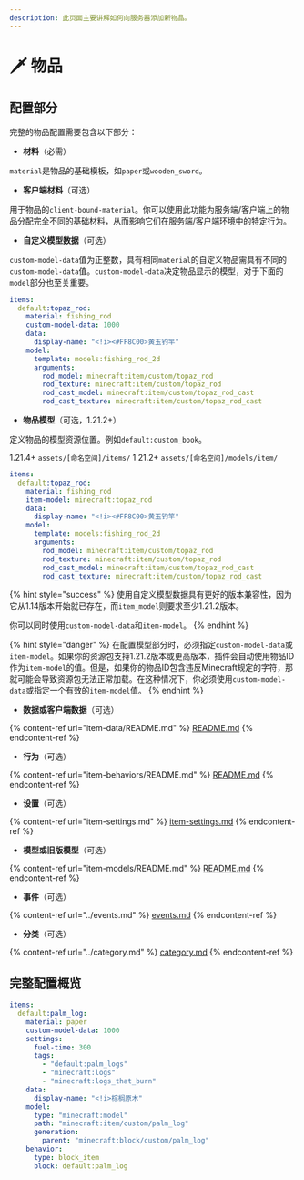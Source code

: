 ```yaml
---
description: 此页面主要讲解如何向服务器添加新物品。
---
```


# 🗡️ 物品

## 配置部分 <a href="#sections-to-configure" id="sections-to-configure"></a>

完整的物品配置需要包含以下部分：

* **材料**（必需）

`material`是物品的基础模板，如`paper`或`wooden_sword`。

* **客户端材料**（可选）

用于物品的`client-bound-material`。你可以使用此功能为服务端/客户端上的物品分配完全不同的基础材料，从而影响它们在服务端/客户端环境中的特定行为。

* **自定义模型数据**（可选）

`custom-model-data`值为正整数，具有相同`material`的自定义物品需具有不同的`custom-model-data`值。`custom-model-data`决定物品显示的模型，对于下面的`model`部分也至关重要。

```yaml
items:
  default:topaz_rod:
    material: fishing_rod
    custom-model-data: 1000
    data:
      display-name: "<!i><#FF8C00>黄玉钓竿"
    model:
      template: models:fishing_rod_2d
      arguments:
        rod_model: minecraft:item/custom/topaz_rod
        rod_texture: minecraft:item/custom/topaz_rod
        rod_cast_model: minecraft:item/custom/topaz_rod_cast
        rod_cast_texture: minecraft:item/custom/topaz_rod_cast
```

* **物品模型**（可选，1.21.2+）

定义物品的模型资源位置。例如`default:custom_book`。

1.21.4+ `assets/[命名空间]/items/`
1.21.2+ `assets/[命名空间]/models/item/`

```yaml
items:
  default:topaz_rod:
    material: fishing_rod
    item-model: minecraft:topaz_rod
    data:
      display-name: "<!i><#FF8C00>黄玉钓竿"
    model:
      template: models:fishing_rod_2d
      arguments:
        rod_model: minecraft:item/custom/topaz_rod
        rod_texture: minecraft:item/custom/topaz_rod
        rod_cast_model: minecraft:item/custom/topaz_rod_cast
        rod_cast_texture: minecraft:item/custom/topaz_rod_cast
```

{% hint style="success" %}
使用自定义模型数据具有更好的版本兼容性，因为它从1.14版本开始就已存在，而`item_model`则要求至少1.21.2版本。

你可以同时使用`custom-model-data`和`item-model`。
{% endhint %}

{% hint style="danger" %}
在配置模型部分时，必须指定`custom-model-data`或`item-model`。如果你的资源包支持1.21.2版本或更高版本，插件会自动使用物品ID作为`item-model`的值。但是，如果你的物品ID包含违反Minecraft规定的字符，那就可能会导致资源包无法正常加载。在这种情况下，你必须使用`custom-model-data`或指定一个有效的`item-model`值。
{% endhint %}

* **数据或客户端数据**（可选）

{% content-ref url="item-data/README.md" %}
[README.md](item-data/README.md)
{% endcontent-ref %}

* **行为**（可选）

{% content-ref url="item-behaviors/README.md" %}
[README.md](item-behaviors/README.md)
{% endcontent-ref %}

* **设置**（可选）

{% content-ref url="item-settings.md" %}
[item-settings.md](item-settings.md)
{% endcontent-ref %}

* **模型或旧版模型**（可选）

{% content-ref url="item-models/README.md" %}
[README.md](item-models/README.md)
{% endcontent-ref %}

* **事件**（可选）

{% content-ref url="../events.md" %}
[events.md](../events.md)
{% endcontent-ref %}

* **分类**（可选）

{% content-ref url="../category.md" %}
[category.md](../category.md)
{% endcontent-ref %}

## 完整配置概览 <a href="#full-config-overview" id="full-config-overview"></a>

```yaml
items:
  default:palm_log:
    material: paper
    custom-model-data: 1000
    settings:
      fuel-time: 300
      tags:
        - "default:palm_logs"
        - "minecraft:logs"
        - "minecraft:logs_that_burn"
    data:
      display-name: "<!i>棕榈原木"
    model:
      type: "minecraft:model"
      path: "minecraft:item/custom/palm_log"
      generation:
        parent: "minecraft:block/custom/palm_log"
    behavior:
      type: block_item
      block: default:palm_log
```
